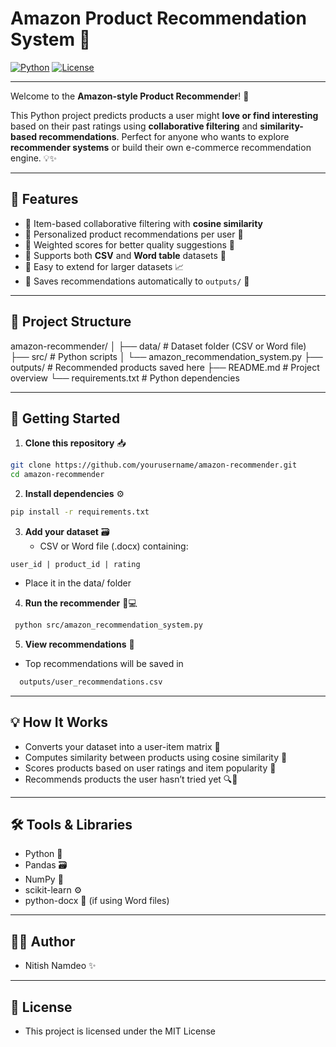 #  Amazon Product Recommendation System 🛒

[![Python](https://img.shields.io/badge/Python-3.11-blue.svg)](https://www.python.org/) 
[![License](https://img.shields.io/badge/License-MIT-green.svg)](LICENSE) 

---

Welcome to the **Amazon-style Product Recommender**! 🚀  

This Python project predicts products a user might **love or find interesting** based on their past ratings using **collaborative filtering** and **similarity-based recommendations**. Perfect for anyone who wants to explore **recommender systems** or build their own e-commerce recommendation engine. 💡✨

---

## 🌟 Features

- 🔹 Item-based collaborative filtering with **cosine similarity**  
- 🔹 Personalized product recommendations per user 🎯  
- 🔹 Weighted scores for better quality suggestions 🌟  
- 🔹 Supports both **CSV** and **Word table** datasets 📝  
- 🔹 Easy to extend for larger datasets 📈  
- 🔹 Saves recommendations automatically to `outputs/` 📄  

---

## 📂 Project Structure

amazon-recommender/
│
├── data/ # Dataset folder (CSV or Word file)
├── src/ # Python scripts
│ └── amazon_recommendation_system.py
├── outputs/ # Recommended products saved here
├── README.md # Project overview
└── requirements.txt # Python dependencies


---

## 🚀 Getting Started

1. **Clone this repository** 📥

```bash
git clone https://github.com/yourusername/amazon-recommender.git
cd amazon-recommender
```
2. **Install dependencies** ⚙️

```bash
pip install -r requirements.txt
```
3. **Add your dataset** 🗃️
   - CSV or Word file (.docx) containing:
  ```nginx
user_id | product_id | rating
```
 - Place it in the data/ folder

4. **Run the recommender** 🐍💻
   
```bash
 python src/amazon_recommendation_system.py
```
5. **View recommendations** 🎯
   
- Top recommendations will be saved in
```bash
  outputs/user_recommendations.csv
  ```

---

## 💡 How It Works

- Converts your dataset into a user-item matrix 🧩
- Computes similarity between products using cosine similarity 🔢
- Scores products based on user ratings and item popularity 🌟
- Recommends products the user hasn’t tried yet 🔍💖

----

## 🛠 Tools & Libraries

- Python 🐍
- Pandas 🗃️
- NumPy 🔢
- scikit-learn ⚙️
- python-docx 📝 (if using Word files)

---

## 👨‍💻 Author
- Nitish Namdeo ✨
  
---

## 📄 License
- This project is licensed under the MIT License
